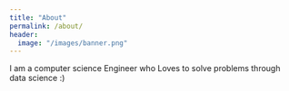 ```yaml
---
title: "About"
permalink: /about/
header:
  image: "/images/banner.png"
---
```

I am a computer science Engineer who Loves to solve problems through data science :)
